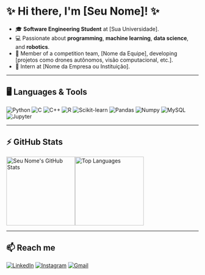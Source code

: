 # ✨ Hi there, I'm [Seu Nome]! ✨

- 🎓 **Software Engineering Student** at [Sua Universidade].
- 💻 Passionate about **programming**, **machine learning**, **data science**, and **robotics**.
- 🤖 Member of a competition team, [Nome da Equipe], developing [projetos como drones autônomos, visão computacional, etc.].
- 🚀 Intern at [Nome da Empresa ou Instituição].  

---

## 🖥️ Languages & Tools  

![Python](https://img.shields.io/badge/-Python-3776AB?style=flat-square&logo=python&logoColor=white)
![C](https://img.shields.io/badge/-C-A8B9CC?style=flat-square&logo=c&logoColor=white)
![C++](https://img.shields.io/badge/-C++-00599C?style=flat-square&logo=cplusplus&logoColor=white)
![R](https://img.shields.io/badge/-R-276DC3?style=flat-square&logo=r&logoColor=white)
![Scikit-learn](https://img.shields.io/badge/-Scikit%20Learn-F7931E?style=flat-square&logo=scikitlearn&logoColor=white)
![Pandas](https://img.shields.io/badge/-Pandas-150458?style=flat-square&logo=pandas&logoColor=white)
![Numpy](https://img.shields.io/badge/-Numpy-013243?style=flat-square&logo=numpy&logoColor=white)
![MySQL](https://img.shields.io/badge/-MySQL-4479A1?style=flat-square&logo=mysql&logoColor=white)
![Jupyter](https://img.shields.io/badge/-Jupyter-F37626?style=flat-square&logo=jupyter&logoColor=white)

---

## ⚡ GitHub Stats  

<div style="display: flex; align-items: flex-start;">
  <img src="https://github-readme-stats.vercel.app/api?username=SeuUsuario&show_icons=true&theme=radical" alt="Seu Nome's GitHub Stats" height="180px"/>
  <img src="https://github-readme-stats.vercel.app/api/top-langs/?username=SeuUsuario&layout=compact&theme=radical" alt="Top Languages" height="180px"/>
</div>

---

## 📫 Reach me  

[![LinkedIn](https://img.shields.io/badge/-LinkedIn-0077B5?style=flat-square&logo=linkedin&logoColor=white)](https://www.linkedin.com/in/seuusuario/)
[![Instagram](https://img.shields.io/badge/-Instagram-E4405F?style=flat-square&logo=instagram&logoColor=white)](https://www.instagram.com/seuusuario/)
[![Gmail](https://img.shields.io/badge/-Gmail-D14836?style=flat-square&logo=gmail&logoColor=white)](mailto:seuemail@gmail.com)
